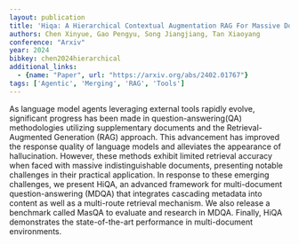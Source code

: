 ```yaml
---
layout: publication
title: 'Hiqa: A Hierarchical Contextual Augmentation RAG For Massive Documents QA'
authors: Chen Xinyue, Gao Pengyu, Song Jiangjiang, Tan Xiaoyang
conference: "Arxiv"
year: 2024
bibkey: chen2024hierarchical
additional_links:
  - {name: "Paper", url: "https://arxiv.org/abs/2402.01767"}
tags: ['Agentic', 'Merging', 'RAG', 'Tools']
---
```

As language model agents leveraging external tools rapidly evolve,
significant progress has been made in question-answering(QA) methodologies
utilizing supplementary documents and the Retrieval-Augmented Generation (RAG)
approach. This advancement has improved the response quality of language models
and alleviates the appearance of hallucination. However, these methods exhibit
limited retrieval accuracy when faced with massive indistinguishable documents,
presenting notable challenges in their practical application. In response to
these emerging challenges, we present HiQA, an advanced framework for
multi-document question-answering (MDQA) that integrates cascading metadata
into content as well as a multi-route retrieval mechanism. We also release a
benchmark called MasQA to evaluate and research in MDQA. Finally, HiQA
demonstrates the state-of-the-art performance in multi-document environments.
